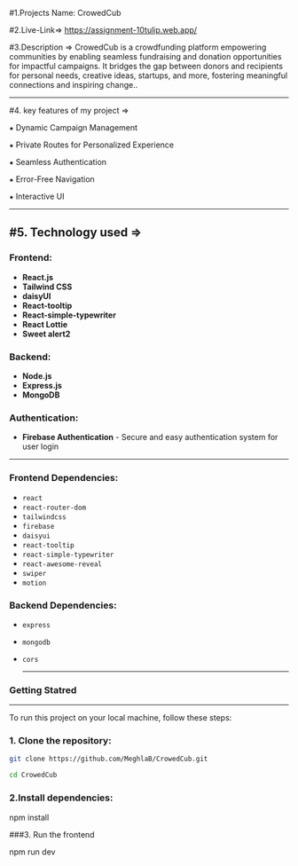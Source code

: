 #1.Projects Name: CrowedCub

#2.Live-Link=> https://assignment-10tulip.web.app/

#3.Description => CrowedCub is a crowdfunding platform empowering communities by enabling seamless fundraising and donation opportunities for impactful campaigns. It bridges the gap between donors and recipients for personal needs, creative ideas, startups, and more, fostering meaningful connections and inspiring change..

---

#4. key features of my project =>

⁕ Dynamic Campaign Management

⁕ Private Routes for Personalized Experience

⁕ Seamless Authentication

⁕ Error-Free Navigation

⁕ Interactive UI

---

#5. Technology used =>
---

### Frontend:
- **React.js** 
- **Tailwind CSS** 
- **daisyUI** 
- **React-tooltip** 
- **React-simple-typewriter** 
- **React Lottie**
- **Sweet alert2**


### Backend:
- **Node.js**
- **Express.js** 
- **MongoDB** 

### Authentication:
- **Firebase Authentication** - Secure and easy authentication system for user login


---
### Frontend Dependencies:
- `react`
- `react-router-dom`
- `tailwindcss`
- `firebase`
- `daisyui`
- `react-tooltip`
- `react-simple-typewriter`
- `react-awesome-reveal`
- `swiper`
- `motion`

 ### Backend Dependencies:
- `express`
- `mongodb`
- `cors`

  ---

### Getting Statred
---
To run this project on your local machine, follow these steps:

### 1. Clone the repository:
```bash or terminal
git clone https://github.com/MeghlaB/CrowedCub.git

cd CrowedCub
```
### 2.Install dependencies:

npm install

###3. Run the frontend

npm run dev

 
